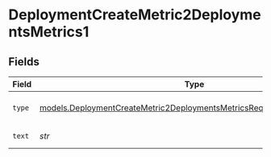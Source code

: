 # DeploymentCreateMetric2DeploymentsMetrics1


## Fields

| Field                                                                                                                                                  | Type                                                                                                                                                   | Required                                                                                                                                               | Description                                                                                                                                            |
| ------------------------------------------------------------------------------------------------------------------------------------------------------ | ------------------------------------------------------------------------------------------------------------------------------------------------------ | ------------------------------------------------------------------------------------------------------------------------------------------------------ | ------------------------------------------------------------------------------------------------------------------------------------------------------ |
| `type`                                                                                                                                                 | [models.DeploymentCreateMetric2DeploymentsMetricsRequestRequestBodyType](../models/deploymentcreatemetric2deploymentsmetricsrequestrequestbodytype.md) | :heavy_check_mark:                                                                                                                                     | The type of the content part.                                                                                                                          |
| `text`                                                                                                                                                 | *str*                                                                                                                                                  | :heavy_check_mark:                                                                                                                                     | The text content.                                                                                                                                      |